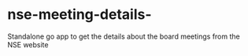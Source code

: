 # nse-meeting-details-
Standalone go app to get the details about the board meetings from the NSE website
